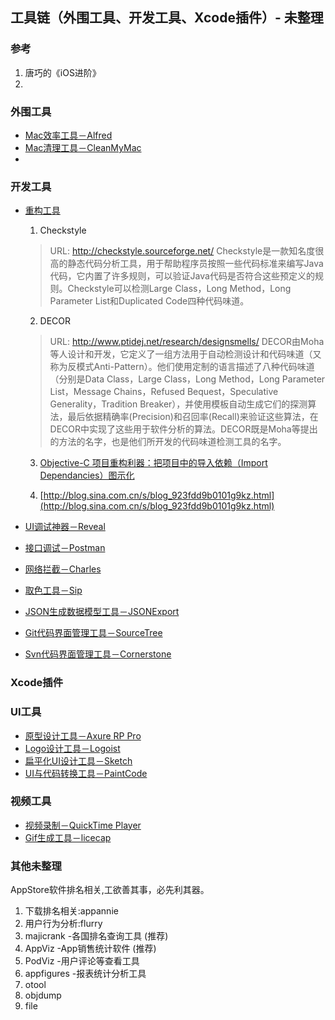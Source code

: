 ## 工具链（外围工具、开发工具、Xcode插件）- 未整理

### 参考

1. 唐巧的《iOS进阶》
2.


### 外围工具

  * [Mac效率工具－Alfred]()
  * [Mac清理工具－CleanMyMac]()
  * []()

### 开发工具



  * [重构工具](http://blog.csdn.net/lovelion/article/details/18467149)
    1. Checkstyle
      > URL: http://checkstyle.sourceforge.net/
      > Checkstyle是一款知名度很高的静态代码分析工具，用于帮助程序员按照一些代码标准来编写Java代码，它内置了许多规则，可以验证Java代码是否符合这些预定义的规则。Checkstyle可以检测Large Class，Long Method，Long Parameter List和Duplicated Code四种代码味道。

    2. DECOR
      > URL: http://www.ptidej.net/research/designsmells/
      > DECOR由Moha等人设计和开发，它定义了一组方法用于自动检测设计和代码味道（又称为反模式Anti-Pattern）。他们使用定制的语言描述了八种代码味道（分别是Data Class，Large Class，Long Method，Long Parameter List，Message Chains，Refused Bequest，Speculative Generality，Tradition Breaker），并使用模板自动生成它们的探测算法，最后依据精确率(Precision)和召回率(Recall)来验证这些算法，在DECOR中实现了这些用于软件分析的算法。DECOR既是Moha等提出的方法的名字，也是他们所开发的代码味道检测工具的名字。

    3. [Objective-C 项目重构利器：把项目中的导入依赖（Import Dependancies）图示化](https://segmentfault.com/a/1190000000361642)

    4. [http://blog.sina.com.cn/s/blog_923fdd9b0101g9kz.html](http://blog.sina.com.cn/s/blog_923fdd9b0101g9kz.html)

  * [UI调试神器－Reveal]()
  * [接口调试－Postman]()
  * [网络拦截－Charles]()
  * [取色工具－Sip]()
  * [JSON生成数据模型工具－JSONExport]()
  * [Git代码界面管理工具－SourceTree]()
  * [Svn代码界面管理工具－Cornerstone]()

### Xcode插件

### UI工具

  * [原型设计工具－Axure RP Pro]()
  * [Logo设计工具－Logoist]()
  * [扁平化UI设计工具－Sketch]()
  * [UI与代码转换工具－PaintCode]()


### 视频工具

  * [视频录制－QuickTime Player]()
  * [Gif生成工具－licecap]()


### 其他未整理

AppStore软件排名相关,工欲善其事，必先利其器。
1. 下载排名相关:appannie
2. 用户行为分析:flurry
3. majicrank -各国排名查询工具 (推荐)
4. AppViz -App销售统计软件 (推荐)
5. PodViz -用户评论等查看工具
6. appfigures -报表统计分析工具
7. otool
8. objdump
9. file

